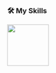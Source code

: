 <!-- ## 👋 Hi, I'm Zishan -->

<!-- ### 👨‍💻 About Me
I'm a **full stack web developer**.  
-->
<!--
With a **5-⭐ rating on Fiverr**, I specialize in building robust and scalable web applications using modern technologies.

![Fiverr 5-Star Rating](https://img.shields.io/badge/Fiverr%20Rating-4.9⭐-brightgreen?style=for-the-badge&logo=fiverr&logoColor=white)
![Orders Completed](https://img.shields.io/badge/Orders%20Completed-30%2B-blue?style=for-the-badge)
-->
### 🛠️ My Skills

<p align="left">
  <img src="https://skillicons.dev/icons?i=django,tailwind,react,postgresql,mysql,python,java,cpp,docker,scikitlearn,linux,ubuntu,git,github,html,css,javascript,githubactions,gitlab,rust" style="height:96px;" />
</p>

<!--
### 📫 How to reach me:
  [Portfolio](https://zishan-kadri.onrender.com) <br>
  [LinkedIn](https://www.linkedin.com/in/zishan-kadri/)
-->

<!--
**Blackjoker52/blackjoker52** is a ✨ _special_ ✨ repository because its `README.md` (this file) appears on your GitHub profile.

Here are some ideas to get you started:

- 🔭 I’m currently working on ...
- 🌱 I’m currently learning ...
- 👯 I’m looking to collaborate on ...
- 🤔 I’m looking for help with ...
- 💬 Ask me about ...
- 📫 How to reach me: ...
- 😄 Pronouns: ...
- ⚡ Fun fact: ...
-->
